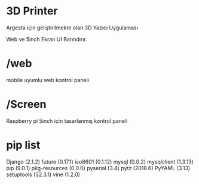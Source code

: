 # 3D Printer
Argesta için geliştirilmekte olan 3D Yazıcı Uygulaması

Web ve 5inch Ekran UI Barındırır.

# /web
mobile uyumlu web kontrol paneli

# /Screen
Raspberry pi 5inch için tasarlanmış kontrol paneli

# pip list
Django (2.1.2)
future (0.17.1)
iso8601 (0.1.12)
mysql (0.0.2)
mysqlclient (1.3.13)
pip (9.0.1)
pkg-resources (0.0.0)
pyserial (3.4)
pytz (2018.6)
PyYAML (3.13)
setuptools (32.3.1)
vine (1.2.0)
